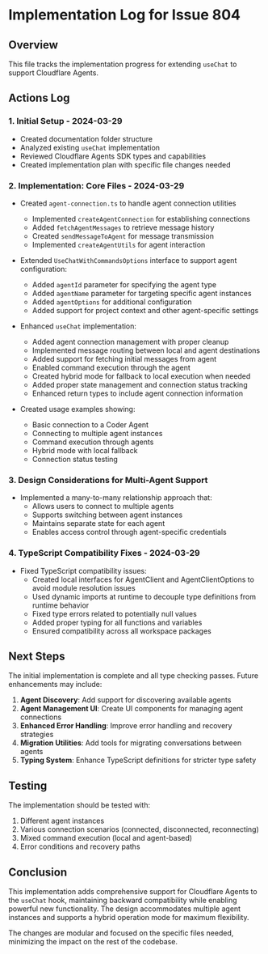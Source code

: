 # Implementation Log for Issue 804

## Overview
This file tracks the implementation progress for extending `useChat` to support Cloudflare Agents.

## Actions Log

### 1. Initial Setup - 2024-03-29
- Created documentation folder structure
- Analyzed existing `useChat` implementation
- Reviewed Cloudflare Agents SDK types and capabilities
- Created implementation plan with specific file changes needed

### 2. Implementation: Core Files - 2024-03-29
- Created `agent-connection.ts` to handle agent connection utilities
  - Implemented `createAgentConnection` for establishing connections
  - Added `fetchAgentMessages` to retrieve message history
  - Created `sendMessageToAgent` for message transmission
  - Implemented `createAgentUtils` for agent interaction

- Extended `UseChatWithCommandsOptions` interface to support agent configuration:
  - Added `agentId` parameter for specifying the agent type
  - Added `agentName` parameter for targeting specific agent instances
  - Added `agentOptions` for additional configuration
  - Added support for project context and other agent-specific settings

- Enhanced `useChat` implementation:
  - Added agent connection management with proper cleanup
  - Implemented message routing between local and agent destinations
  - Added support for fetching initial messages from agent
  - Enabled command execution through the agent
  - Created hybrid mode for fallback to local execution when needed
  - Added proper state management and connection status tracking
  - Enhanced return types to include agent connection information

- Created usage examples showing:
  - Basic connection to a Coder Agent
  - Connecting to multiple agent instances
  - Command execution through agents
  - Hybrid mode with local fallback
  - Connection status testing

### 3. Design Considerations for Multi-Agent Support
- Implemented a many-to-many relationship approach that:
  - Allows users to connect to multiple agents
  - Supports switching between agent instances
  - Maintains separate state for each agent
  - Enables access control through agent-specific credentials

### 4. TypeScript Compatibility Fixes - 2024-03-29
- Fixed TypeScript compatibility issues:
  - Created local interfaces for AgentClient and AgentClientOptions to avoid module resolution issues
  - Used dynamic imports at runtime to decouple type definitions from runtime behavior
  - Fixed type errors related to potentially null values
  - Added proper typing for all functions and variables
  - Ensured compatibility across all workspace packages

## Next Steps

The initial implementation is complete and all type checking passes. Future enhancements may include:

1. **Agent Discovery**: Add support for discovering available agents
2. **Agent Management UI**: Create UI components for managing agent connections
3. **Enhanced Error Handling**: Improve error handling and recovery strategies
4. **Migration Utilities**: Add tools for migrating conversations between agents
5. **Typing System**: Enhance TypeScript definitions for stricter type safety

## Testing

The implementation should be tested with:
1. Different agent instances
2. Various connection scenarios (connected, disconnected, reconnecting)
3. Mixed command execution (local and agent-based)
4. Error conditions and recovery paths

## Conclusion

This implementation adds comprehensive support for Cloudflare Agents to the `useChat` hook, maintaining backward compatibility while enabling powerful new functionality. The design accommodates multiple agent instances and supports a hybrid operation mode for maximum flexibility.

The changes are modular and focused on the specific files needed, minimizing the impact on the rest of the codebase.